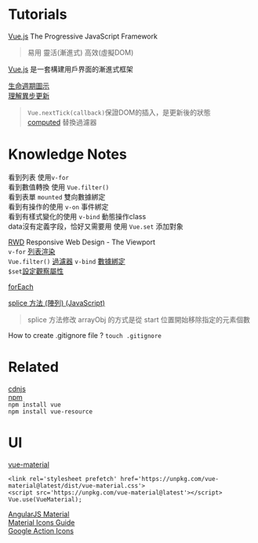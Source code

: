 # Tutorials  

[Vue.js](https://vuejs.org/) The Progressive JavaScript Framework
> 易用 靈活(漸進式) 高效(虛擬DOM) 

[Vue.js](https://cn.vuejs.org/v2/guide/#Vue-js-是什么) 是一套構建用戶界面的漸進式框架

[生命週期圖示](https://cn.vuejs.org/v2/guide/instance.html#生命周期图示)  
[理解異步更新](https://012-cn.vuejs.org/guide/best-practices.html) 
> `Vue.nextTick(callback)`保證DOM的插入，是更新後的狀態  
[computed](https://cn.vuejs.org/v2/guide/migration.html#替换-limitBy-过滤器)
替換過濾器

# Knowledge Notes

看到列表 使用`v-for`   
看到數值轉換 使用 `Vue.filter()`   
看到表單 `mounted` 雙向數據綁定  
看到有操作的使用 `v-on` 事件綁定  
看到有樣式變化的使用 `v-bind` 動態操作class  
data沒有定義字段，恰好又需要用 使用 `Vue.set` 添加對象  

[RWD](https://www.w3schools.com/css/css_rwd_viewport.asp) Responsive Web Design - The Viewport  
`v-for` [列表渲染](https://cn.vuejs.org/v2/guide/list.html#v-for)  
`Vue.filter()` [過濾器](https://012-cn.vuejs.org/guide/custom-filter.html) 
`v-bind` [數據綁定](https://cn.vuejs.org/v2/guide/class-and-style.html)  
`$set`[設定觀察屬性](https://012-cn.vuejs.org/guide/best-practices.html#添加和删除属性) 

[forEach](https://developer.mozilla.org/zh-TW/docs/Web/JavaScript/Reference/Global_Objects/Array/forEach)  

[splice 方法 (陣列) (JavaScript)](https://msdn.microsoft.com/zh-tw/library/wctc5k7s(v=vs.94).aspx)
> splice 方法修改 arrayObj 的方式是從 start 位置開始移除指定的元素個數  

How to create .gitignore file ? `touch .gitignore`

# Related

[cdnjs](https://cdnjs.com/)  
[npm](https://www.npmjs.com/)  
`npm install vue`  
`npm install vue-resource`  

# UI

[vue-material](http://vuematerial.io)  
```
<link rel='stylesheet prefetch' href='https://unpkg.com/vue-material@latest/dist/vue-material.css'>
<script src='https://unpkg.com/vue-material@latest'></script>
Vue.use(VueMaterial);  
```

[AngularJS Material](https://material.angularjs.org/latest)  
[Material Icons Guide](https://google.github.io/material-design-icons/)  
[Google Action Icons](https://www.w3schools.com/icons/google_icons_action.asp)  